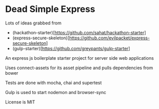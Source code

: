 # Dead Simple Express

Lots of ideas grabbed from

- (hackathon-starter)[https://github.com/sahat/hackathon-starter]
- (express-secure-skeleton)[https://github.com/evilpacket/express-secure-skeleton]
- (gulp-starter)[https://github.com/greypants/gulp-starter]

An express js boilerplate starter project for server side web applications

Uses connect-assets for its asset pipeline and pulls dependencies from bower

Tests are done with mocha, chai and supertest

Gulp is used to start nodemon and browser-sync

License is MIT
